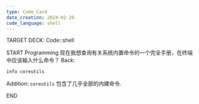 ```yaml
---
type: Code_Card
date_creation: 2024-02-29
code_language: shell
---
```


TARGET DECK: Code::shell

START
Programming
现在我想查询有关系统内置命令的一个完全手册，在终端中应该输入什么命令？
Back: 
```shell
info coreutils
```
Addition: 
`coreutils` 包含了几乎全部的内建命令.
<!--ID: 1709140380144-->
END